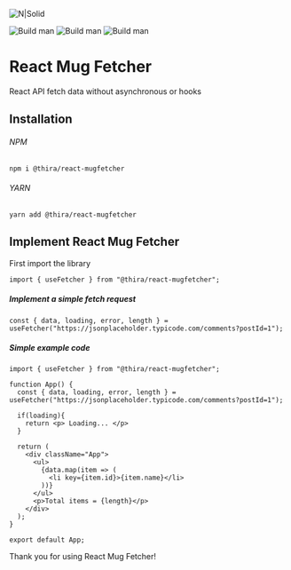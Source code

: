 ![N|Solid](https://i.imgur.com/ouPNaeH.png)


![Build man](https://img.shields.io/badge/Library%20version-v1.6-green?style=for-the-badge&logo=appveyor) ![Build man](https://img.shields.io/github/last-commit/ThirashaPraween/React-Mug-Fetcher?style=for-the-badge) ![Build man](https://img.shields.io/badge/Developer-ThirashaPW-blueviolet?style=for-the-badge&logo=appveyor)


# React Mug Fetcher
React API fetch data without asynchronous or hooks

## Installation

###### NPM

```
npm i @thira/react-mugfetcher
```

###### YARN

```
yarn add @thira/react-mugfetcher
```

## Implement React Mug Fetcher

First import the library
```
import { useFetcher } from "@thira/react-mugfetcher";
```

##### Implement a simple fetch request
```
const { data, loading, error, length } = useFetcher("https://jsonplaceholder.typicode.com/comments?postId=1"); 
```

##### Simple example code
```
import { useFetcher } from "@thira/react-mugfetcher";

function App() {
  const { data, loading, error, length } = useFetcher("https://jsonplaceholder.typicode.com/comments?postId=1"); 

  if(loading){
    return <p> Loading... </p>
  }

  return (
    <div className="App">
      <ul>
        {data.map(item => (
          <li key={item.id}>{item.name}</li>
        ))}
      </ul>
      <p>Total items = {length}</p>
    </div>
  );
}

export default App;
```

Thank you for using React Mug Fetcher!
